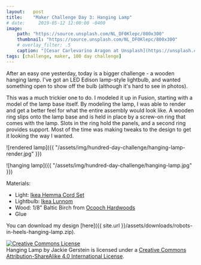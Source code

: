 ```yaml
---
layout:   post
title:    "Maker Challenge Day 3: Hanging Lamp"
# date:     2019-05-12 12:00:00 -0400
image:
    path: "https://source.unsplash.com/NL_DF0Klepc/800x300"
    thumbnail: "https://source.unsplash.com/NL_DF0Klepc/800x300"
    # overlay_filter: .5
    caption: "[Cesar Carlevarino Aragon at Unsplash](https://unsplash.com/photos/NL_DF0Klepc)"
tags: [challenge, maker, 100 day challenge]
---
```

After an easy one yesterday, today is a bigger challenge - a wooden hanging lamp. I've got an LED Edison lamp-style lightbulb, and wanted something open to show off the bulb (although it's hard to see in photos).

This was a much trickier one to do. I modeled it up in Fusion, starting with a model of the lamp base itself. By modeling the lamp, I was able to render and get a better feel for what the entire assembly would look like. A wooden ring slips onto the lamp base and is held in place by a screw-on ring that comes with the lamp. Slots in the ring hold the panels, and a second ring provides support. Most of the time was making tweaks to the design to get it looking the way I wanted.

![rendered lamp]({{ "/assets/img/hundred-day-challenge/hanging-lamp-render.jpg" }})

![hanging lamp]({{ "/assets/img/hundred-day-challenge/hanging-lamp.jpg" }})

Materials:

* Light: [Ikea Hemma Cord Set](https://www.ikea.com/us/en/catalog/products/10175810/)
* Lightbulb: [Ikea Lunnom](https://www.ikea.com/us/en/catalog/products/60345023/)
* Wood: 1/8" Baltic Birch from [Ocooch Hardwoods](https://ocoochhardwoods.com/plywood/baltic-birch-plywood/)
* Glue

You can download my design [here]({{ site.url }}/assets/downloads/robots-in-heels-hanging-lamp.zip).

<!-- Licensing info -->
<a rel="license" href="http://creativecommons.org/licenses/by-sa/4.0/"><img alt="Creative Commons License" style="border-width:0" src="https://i.creativecommons.org/l/by-sa/4.0/88x31.png" /></a><br /><span xmlns:dct="http://purl.org/dc/terms/" property="dct:title">Hanging Lamp</span> by <span xmlns:cc="http://creativecommons.org/ns#" property="cc:attributionName">Jackie Gerstein</span> is licensed under a <a rel="license" href="http://creativecommons.org/licenses/by-sa/4.0/">Creative Commons Attribution-ShareAlike 4.0 International License</a>.